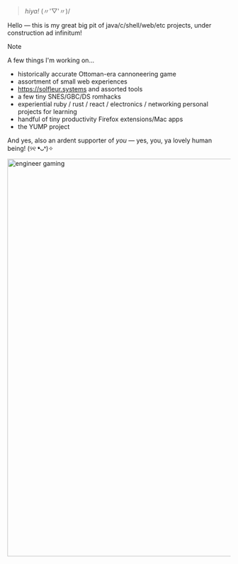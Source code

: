 > _hiya!_ (〃'▽'〃)/

Hello — this is my great big pit of java/c/shell/web/etc projects, under construction ad infinitum! 

  > [!note]
> A few things I'm working on...
> - historically accurate Ottoman-era cannoneering game
> - assortment of small web experiences
> - https://solfleur.systems and assorted tools
> - a few tiny SNES/GBC/DS romhacks
> - experiential ruby / rust / react / electronics / networking personal projects for learning
> - handful of tiny productivity Firefox extensions/Mac apps
> - the YUMP project

And yes, also an ardent supporter of _you_ — yes, you, ya lovely human being! (୨୧ ❛ᴗ❛)✧
<p align:"center">
<img width="898" alt="engineer gaming" src="https://github.com/pocketrice/pocketrice/assets/79682953/3a448f09-89e0-490a-9afc-3807ce21804f">
</p>


